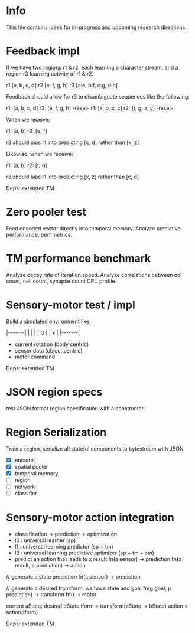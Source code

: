 # Info
This file contains ideas for in-progress and upcoming research directions.

# Feedback impl
If we have two regions r1 & r2, each learning a character stream, and a region r3 learning activity of r1 & r2.

r1 [a, b, c, d]
r2 [e, f, g, h]
r3 [a:e, b:f, c:g, d:h]

Feedback should allow for r3 to disambiguate sequences like the following:

r1: [a, b, c, d]
r2: [e, f, g, h]
-reset-
r1: [a, b, x, z]
r2: [t, g, z, y]
-reset-

When we receive:

r1: [a, b]
r2: [e, f]

r3 should bias r1 into predicting [c, d] rather than [x, z]

Likewise, when we receive:

r1: [a, b]
r2: [t, g]

r3 should bias r1 into predicting [x, z] rather than [c, d]

Deps: extended TM

# Zero pooler test
Feed encoded vector directly into temporal memory.
Analyze predictive performance, perf metrics.

# TM performance benchmark
Analyze decay rate of iteration speed.
Analyze correlations between col count, cell count, synapse count
CPU profile.

# Sensory-motor test / impl
Build a simulated environment like:

|-------|
|   |   |
|   O   |
|     x |
|-------|

- current rotation (body centric)
- sensor data (object centric)
- motor command

Deps: extended TM

# JSON region specs
test JSON format region specification with a constructor.

# Region Serialization
Train a region,
serialize all stateful components to bytestream with JSON

- [x] encoder
- [x] spatial pooler
- [x] temporal memory
- [ ] region
- [ ] network
- [ ] classifier

# Sensory-motor action integration
- classification -> prediction -> optimization
- l0 : universal learner (sp)
- l1 : universal learning predictor (sp + tm)
- l2 : universal learning predictive optimizer (sp + tm + sm)
- predict an action that leads to x result
fn(s sensor) -> prediction
fn(x result, p prediction) -> action

// generate a state prediction
fn(s sensor) -> prediction

// generate a desired transform; we have state and goal
fn(g goal, p prediction) -> transform
fn() -> motor

current aState; desired bState
tform = transform(aState -> bState)
action = action(tform)

Deps: extended TM
